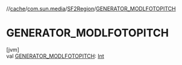 //[cache](../../../index.md)/[com.sun.media](../index.md)/[SF2Region](index.md)/[GENERATOR_MODLFOTOPITCH](-g-e-n-e-r-a-t-o-r_-m-o-d-l-f-o-t-o-p-i-t-c-h.md)

# GENERATOR_MODLFOTOPITCH

[jvm]\
val [GENERATOR_MODLFOTOPITCH](-g-e-n-e-r-a-t-o-r_-m-o-d-l-f-o-t-o-p-i-t-c-h.md): [Int](https://kotlinlang.org/api/latest/jvm/stdlib/kotlin/-int/index.html)
